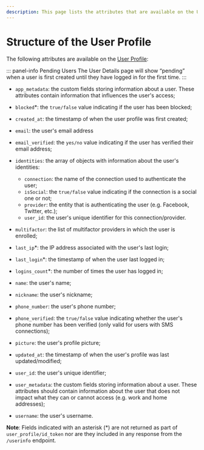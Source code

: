 ```yaml
---
description: This page lists the attributes that are available on the User Profile.
---
```


# Structure of the User Profile

The following attributes are available on the [User Profile](/user-profile):

::: panel-info Pending Users
The User Details page will show “pending” when a user is first created until they have logged in for the first time.
:::

* `app_metadata`: the custom fields storing information about a user. These attributes contain information that influences the user's access;

* `blocked`*: the `true/false` value indicating if the user has been blocked;

* `created_at`: the timestamp of when the user profile was first created;

* `email`: the user's email address

* `email_verified`: the `yes/no` value indicating if the user has verified their email address;

* `identities`: the array of objects with information about the user's identities:

    * `connection`: the name of the connection used to authenticate the user;
    * `isSocial`: the `true/false` value indicating if the connection is a social one or not;
    * `provider`: the entity that is authenticating the user (e.g. Facebook, Twitter, etc.);
    * `user_id`: the user's unique identifier for this connection/provider.


* `multifactor`: the list of multifactor providers in which the user is enrolled;

* `last_ip`*: the IP address associated with the user's last login;

* `last_login`*: the timestamp of when the user last logged in;

* `logins_count`*: the number of times the user has logged in;

* `name`: the user's name;

* `nickname`: the user's nickname;

* `phone_number`: the user's phone number;

* `phone_verified`: the `true/false` value indicating whether the user's phone number has been verified (only valid for users with SMS connections);

* `picture`: the user's profile picture;

* `updated_at`: the timestamp of when the user's profile was last updated/modified;

* `user_id`: the user's unique identifier;

* `user_metadata`: the custom fields storing information about a user. These attributes should contain information about the user that does not impact what they can or cannot access (e.g. work and home addresses);

* `username`: the user's username.

**Note**: Fields indicated with an asterisk (*) are not returned as part of `user_profile/id_token` nor are they included in any response from the `/userinfo` endpoint.
